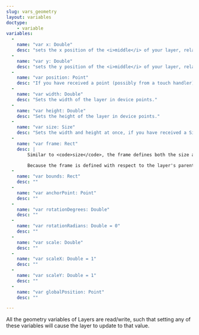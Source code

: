 ```yaml
---
slug: vars_geometry
layout: variables
doctype:
    - variable
variables:
  -
    name: "var x: Double"
    desc: "sets the x position of the <i>middle</i> of your layer, relative to its parent."
  -
    name: "var y: Double"
    desc: "sets the y position of the <i>middle</i> of your layer, relative to its parent."
  -
    name: "var position: Point"
    desc: "If you have received a point (possibly from a touch handler), you may use that value directly to set a layer's x/y pair directly."
  -
    name: "var width: Double"
    desc: "Sets the width of the layer in device points."
  -
    name: "var height: Double"
    desc: "Sets the height of the layer in device points."
  -
    name: "var size: Size"
    desc: "Sets the width and height at once, if you have received a Size from some other method."
  -
    name: "var frame: Rect"
    desc: |
        Similar to <code>size</code>, the frame defines both the size and the position of the layer with respect to its parent. See the Rect docs for more information about Rects (which are defined by an <code>origin</code> and a <code>size</code>).

        Because the frame is defined with respect to the layer's parent, it's usually best to modify the frame when operating in the parent's context.
  -
    name: "var bounds: Rect"
    desc: ""
  -
    name: "var anchorPoint: Point"
    desc: ""
  -
    name: "var rotationDegrees: Double"
    desc: ""
  -
    name: "var rotationRadians: Double = 0"
    desc: ""
  -
    name: "var scale: Double"
    desc: ""
  -
    name: "var scaleX: Double = 1"
    desc: ""
  -
    name: "var scaleY: Double = 1"
    desc: ""
  -
    name: "var globalPosition: Point"
    desc: ""

---
```


All the geometry variables of Layers are read/write, such that setting any of these variables will cause the layer to update to that value.
